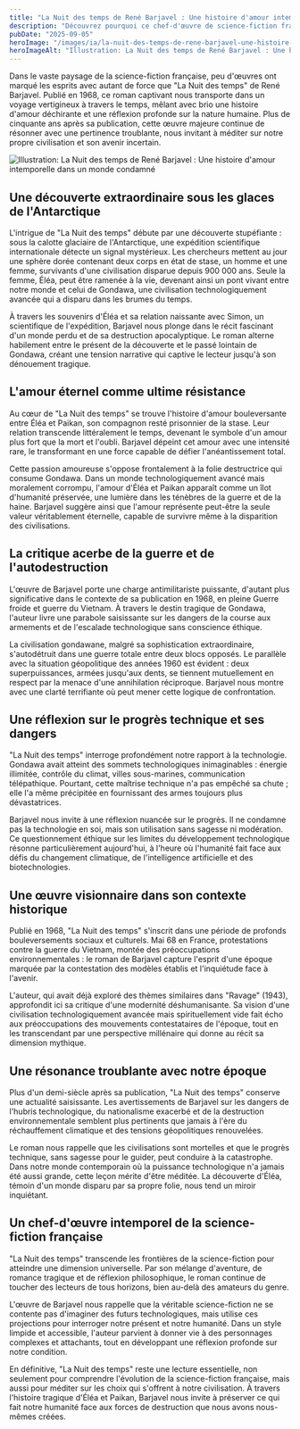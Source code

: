 ```yaml
---
title: "La Nuit des temps de René Barjavel : Une histoire d'amour intemporelle dans un monde condamné"
description: "Découvrez pourquoi ce chef-d'œuvre de science-fiction français de 1968 sur l'amour, la guerre et la fin d'une civilisation résonne encore aujourd'hui."
pubDate: "2025-09-05"
heroImage: "/images/ia/la-nuit-des-temps-de-rene-barjavel-une-histoire-d-amour-intemporelle-dans-un-monde-condamne-hero.png"
heroImageAlt: "Illustration: La Nuit des temps de René Barjavel : Une histoire d'amour intemporelle dans un monde condamné"
---
```


Dans le vaste paysage de la science-fiction française, peu d'œuvres ont marqué les esprits avec autant de force que "La Nuit des temps" de René Barjavel. Publié en 1968, ce roman captivant nous transporte dans un voyage vertigineux à travers le temps, mêlant avec brio une histoire d'amour déchirante et une réflexion profonde sur la nature humaine. Plus de cinquante ans après sa publication, cette œuvre majeure continue de résonner avec une pertinence troublante, nous invitant à méditer sur notre propre civilisation et son avenir incertain.


![Illustration: La Nuit des temps de René Barjavel : Une histoire d'amour intemporelle dans un monde condamné](/images/ia/la-nuit-des-temps-de-rene-barjavel-une-histoire-d-amour-intemporelle-dans-un-monde-condamne-inline.png)


## Une découverte extraordinaire sous les glaces de l'Antarctique

L'intrigue de "La Nuit des temps" débute par une découverte stupéfiante : sous la calotte glaciaire de l'Antarctique, une expédition scientifique internationale détecte un signal mystérieux. Les chercheurs mettent au jour une sphère dorée contenant deux corps en état de stase, un homme et une femme, survivants d'une civilisation disparue depuis 900 000 ans. Seule la femme, Éléa, peut être ramenée à la vie, devenant ainsi un pont vivant entre notre monde et celui de Gondawa, une civilisation technologiquement avancée qui a disparu dans les brumes du temps.

À travers les souvenirs d'Éléa et sa relation naissante avec Simon, un scientifique de l'expédition, Barjavel nous plonge dans le récit fascinant d'un monde perdu et de sa destruction apocalyptique. Le roman alterne habilement entre le présent de la découverte et le passé lointain de Gondawa, créant une tension narrative qui captive le lecteur jusqu'à son dénouement tragique.

## L'amour éternel comme ultime résistance

Au cœur de "La Nuit des temps" se trouve l'histoire d'amour bouleversante entre Éléa et Paikan, son compagnon resté prisonnier de la stase. Leur relation transcende littéralement le temps, devenant le symbole d'un amour plus fort que la mort et l'oubli. Barjavel dépeint cet amour avec une intensité rare, le transformant en une force capable de défier l'anéantissement total.

Cette passion amoureuse s'oppose frontalement à la folie destructrice qui consume Gondawa. Dans un monde technologiquement avancé mais moralement corrompu, l'amour d'Éléa et Paikan apparaît comme un îlot d'humanité préservée, une lumière dans les ténèbres de la guerre et de la haine. Barjavel suggère ainsi que l'amour représente peut-être la seule valeur véritablement éternelle, capable de survivre même à la disparition des civilisations.

## La critique acerbe de la guerre et de l'autodestruction

L'œuvre de Barjavel porte une charge antimilitariste puissante, d'autant plus significative dans le contexte de sa publication en 1968, en pleine Guerre froide et guerre du Vietnam. À travers le destin tragique de Gondawa, l'auteur livre une parabole saisissante sur les dangers de la course aux armements et de l'escalade technologique sans conscience éthique.

La civilisation gondawane, malgré sa sophistication extraordinaire, s'autodétruit dans une guerre totale entre deux blocs opposés. Le parallèle avec la situation géopolitique des années 1960 est évident : deux superpuissances, armées jusqu'aux dents, se tiennent mutuellement en respect par la menace d'une annihilation réciproque. Barjavel nous montre avec une clarté terrifiante où peut mener cette logique de confrontation.

## Une réflexion sur le progrès technique et ses dangers

"La Nuit des temps" interroge profondément notre rapport à la technologie. Gondawa avait atteint des sommets technologiques inimaginables : énergie illimitée, contrôle du climat, villes sous-marines, communication télépathique. Pourtant, cette maîtrise technique n'a pas empêché sa chute ; elle l'a même précipitée en fournissant des armes toujours plus dévastatrices.

Barjavel nous invite à une réflexion nuancée sur le progrès. Il ne condamne pas la technologie en soi, mais son utilisation sans sagesse ni modération. Ce questionnement éthique sur les limites du développement technologique résonne particulièrement aujourd'hui, à l'heure où l'humanité fait face aux défis du changement climatique, de l'intelligence artificielle et des biotechnologies.

## Une œuvre visionnaire dans son contexte historique

Publié en 1968, "La Nuit des temps" s'inscrit dans une période de profonds bouleversements sociaux et culturels. Mai 68 en France, protestations contre la guerre du Vietnam, montée des préoccupations environnementales : le roman de Barjavel capture l'esprit d'une époque marquée par la contestation des modèles établis et l'inquiétude face à l'avenir.

L'auteur, qui avait déjà exploré des thèmes similaires dans "Ravage" (1943), approfondit ici sa critique d'une modernité déshumanisante. Sa vision d'une civilisation technologiquement avancée mais spirituellement vide fait écho aux préoccupations des mouvements contestataires de l'époque, tout en les transcendant par une perspective millénaire qui donne au récit sa dimension mythique.

## Une résonance troublante avec notre époque

Plus d'un demi-siècle après sa publication, "La Nuit des temps" conserve une actualité saisissante. Les avertissements de Barjavel sur les dangers de l'hubris technologique, du nationalisme exacerbé et de la destruction environnementale semblent plus pertinents que jamais à l'ère du réchauffement climatique et des tensions géopolitiques renouvelées.

Le roman nous rappelle que les civilisations sont mortelles et que le progrès technique, sans sagesse pour le guider, peut conduire à la catastrophe. Dans notre monde contemporain où la puissance technologique n'a jamais été aussi grande, cette leçon mérite d'être méditée. La découverte d'Éléa, témoin d'un monde disparu par sa propre folie, nous tend un miroir inquiétant.

## Un chef-d'œuvre intemporel de la science-fiction française

"La Nuit des temps" transcende les frontières de la science-fiction pour atteindre une dimension universelle. Par son mélange d'aventure, de romance tragique et de réflexion philosophique, le roman continue de toucher des lecteurs de tous horizons, bien au-delà des amateurs du genre.

L'œuvre de Barjavel nous rappelle que la véritable science-fiction ne se contente pas d'imaginer des futurs technologiques, mais utilise ces projections pour interroger notre présent et notre humanité. Dans un style limpide et accessible, l'auteur parvient à donner vie à des personnages complexes et attachants, tout en développant une réflexion profonde sur notre condition.

En définitive, "La Nuit des temps" reste une lecture essentielle, non seulement pour comprendre l'évolution de la science-fiction française, mais aussi pour méditer sur les choix qui s'offrent à notre civilisation. À travers l'histoire tragique d'Éléa et Paikan, Barjavel nous invite à préserver ce qui fait notre humanité face aux forces de destruction que nous avons nous-mêmes créées.